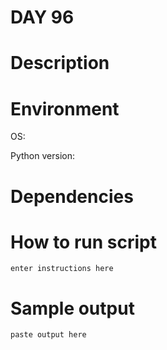 
# DAY 96

# Description

# Environment
OS:

Python version:

# Dependencies

# How to run script
```
enter instructions here
```

# Sample output
```
paste output here
```

